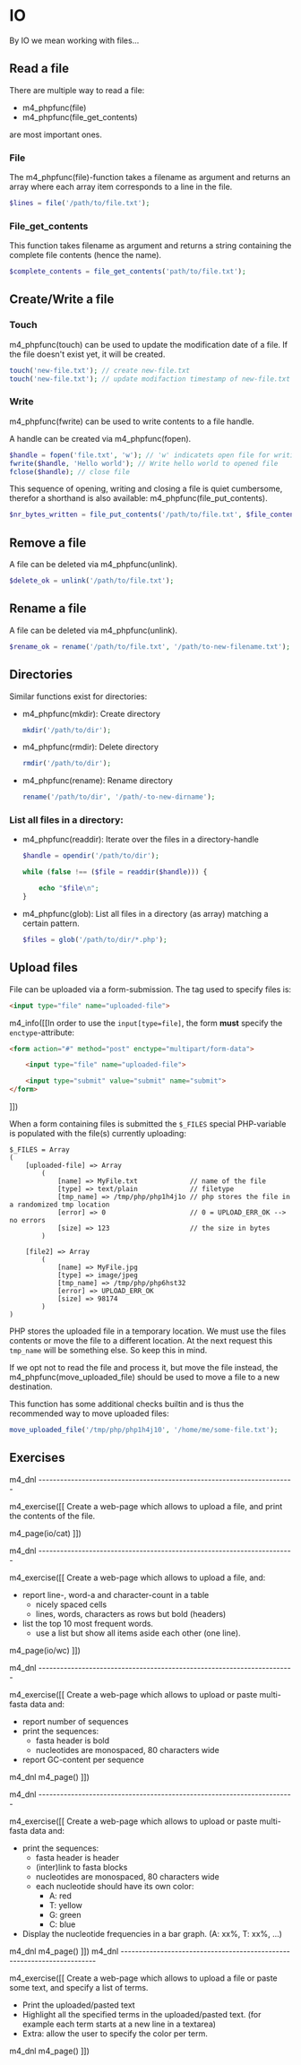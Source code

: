 # IO

By IO we mean working with files...

## Read a file

There are multiple way to read a file:

* m4_phpfunc(file)
* m4_phpfunc(file_get_contents)

are most important ones.

### File

The m4_phpfunc(file)-function takes a filename as argument and returns an array
where each array item corresponds to a line in the file.

```php
$lines = file('/path/to/file.txt');
```

### File_get_contents

This function takes filename as argument and returns a string containing the
complete file contents (hence the name).

```php
$complete_contents = file_get_contents('path/to/file.txt');
```

## Create/Write a file

### Touch

m4_phpfunc(touch) can be used to update the modification date of a file. If the
file doesn't exist yet, it will be created.

```php
touch('new-file.txt'); // create new-file.txt
touch('new-file.txt'); // update modifaction timestamp of new-file.txt
```

### Write

m4_phpfunc(fwrite) can be used to write contents to a file handle.

A handle can be created via m4_phpfunc(fopen).

```php
$handle = fopen('file.txt', 'w'); // 'w' indicatets open file for writing
fwrite($handle, 'Hello world'); // Write hello world to opened file
fclose($handle); // close file
```

This sequence of opening, writing and closing a file is quiet cumbersome,
therefor a shorthand is also available: m4_phpfunc(file_put_contents).

```php
$nr_bytes_written = file_put_contents('/path/to/file.txt', $file_contents );
```

## Remove a file

A file can be deleted via m4_phpfunc(unlink).

```php
$delete_ok = unlink('/path/to/file.txt');
```

## Rename a file
A file can be deleted via m4_phpfunc(unlink).

```php
$rename_ok = rename('/path/to/file.txt', '/path/to-new-filename.txt');
```

## Directories

Similar functions exist for directories:

* m4_phpfunc(mkdir): Create directory

    ```php
    mkdir('/path/to/dir');
    ```
* m4_phpfunc(rmdir): Delete directory

    ```php
    rmdir('/path/to/dir');
    ```
* m4_phpfunc(rename): Rename directory

    ```php
    rename('/path/to/dir', '/path/-to-new-dirname');
    ```

### List all files in a directory:

* m4_phpfunc(readdir): Iterate over the files in a directory-handle

    ```php
    $handle = opendir('/path/to/dir');

    while (false !== ($file = readdir($handle))) {

        echo "$file\n";
    }
    ```
* m4_phpfunc(glob): List all files in a directory (as array) matching a certain
  pattern.

    ```php
    $files = glob('/path/to/dir/*.php');
    ```

## Upload files

File can be uploaded via a form-submission. The tag used to specify files is:

```html
<input type="file" name="uploaded-file">
```

m4_info([[In order to use the `input[type=file]`, the form **must** specify the
`enctype`-attribute:

```html
<form action="#" method="post" enctype="multipart/form-data">

    <input type="file" name="uploaded-file">

    <input type="submit" value="submit" name="submit">
</form>
```
]])

When a form containing files is submitted the `$_FILES` special PHP-variable is
populated with the file(s) currently uploading:

```
$_FILES = Array
(
    [uploaded-file] => Array
        (
            [name] => MyFile.txt             // name of the file
            [type] => text/plain             // filetype
            [tmp_name] => /tmp/php/php1h4j1o // php stores the file in a randomized tmp location
            [error] => 0                     // 0 = UPLOAD_ERR_OK --> no errors
            [size] => 123                    // the size in bytes
        )

    [file2] => Array
        (
            [name] => MyFile.jpg
            [type] => image/jpeg
            [tmp_name] => /tmp/php/php6hst32
            [error] => UPLOAD_ERR_OK
            [size] => 98174
        )
)
```

PHP stores the uploaded file in a temporary location. We must use the files
contents or move the file to a different location. At the next request this
`tmp_name` will be something else. So keep this in mind.

If we opt not to read the file and process it, but move the file instead, the m4_phpfunc(move_uploaded_file) should be used to move a file to a new destination.

This function has some additional checks builtin and is thus the recommended
way to move uploaded files:

```php
move_uploaded_file('/tmp/php/php1h4j10', '/home/me/some-file.txt');
```

## Exercises

m4_dnl -----------------------------------------------------------------------

m4_exercise([[
Create a web-page which allows to upload a file, and print the contents of the file.

m4_page(io/cat)
]])

m4_dnl -----------------------------------------------------------------------

m4_exercise([[
Create a web-page which allows to upload a file, and:

* report line-, word-a and character-count in a table
    - nicely spaced cells
    - lines, words, characters as rows but bold (headers)
* list the top 10 most frequent words.
    - use a list but show all items aside each other (one line).

m4_page(io/wc)
]])


m4_dnl -----------------------------------------------------------------------

m4_exercise([[
Create a web-page which allows to upload or paste multi-fasta data and:

* report number of sequences
* print the sequences:
    - fasta header is bold
    - nucleotides are monospaced, 80 characters wide
* report GC-content per sequence

m4_dnl m4_page()
]])

m4_dnl -----------------------------------------------------------------------

m4_exercise([[
Create a web-page which allows to upload or paste multi-fasta data and:

* print the sequences:
    - fasta header is header
    - (inter)link to fasta blocks
    - nucleotides are monospaced, 80 characters wide
    - each nucleotide should have its own color:
        - A: red
        - T: yellow
        - G: green
        - C: blue
* Display the nucleotide frequencies in a bar graph. (A: xx%, T: xx%, ...)

m4_dnl m4_page()
]])
m4_dnl -----------------------------------------------------------------------

m4_exercise([[
Create a web-page which allows to upload a file or paste some text, and specify
a list of terms.

- Print the uploaded/pasted text
- Highlight all the specified terms in the uploaded/pasted text. (for example
  each term starts at a new line in a textarea)
- Extra: allow the user to specify the color per term.

m4_dnl m4_page()
]])
